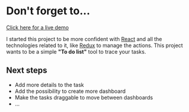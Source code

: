 Don't forget to...
==================
[Click here for a live demo](https://vigilant-austin-3dd81b.netlify.com/)

I started this project to be more confident with
[React](https://reactjs.org/)
and all the technologies related to it, like
[Redux](https://redux.js.org/)
to manage the actions.
This project wants to be a simple **"To do list"** tool
to trace your tasks.

Next steps
----------
* Add more details to the task
* Add the possibility to create more dashboard
* Make the tasks draggable to move between dashboards
* ...
